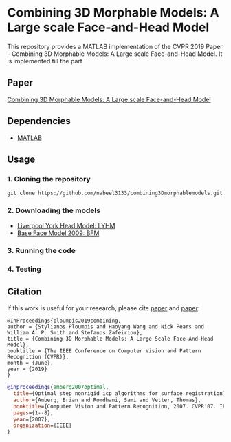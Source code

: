 # Combining 3D Morphable Models: A Large scale Face-and-Head Model
This repository provides a MATLAB implementation of the CVPR 2019 Paper - Combining 3D Morphable Models: A Large scale Face-and-Head Model. It is implemented till the part 

## Paper
[Combining 3D Morphable Models: A Large scale Face-and-Head Model](https://arxiv.org/abs/1903.03785)

## Dependencies
* [MATLAB](https://www.mathworks.com/downloads/)

## Usage
### 1. Cloning the repository
```
git clone https://github.com/nabeel3133/combining3Dmorphablemodels.git
```

### 2. Downloading the models
- [Liverpool York Head Model: LYHM](https://www-users.cs.york.ac.uk/~nep/research/LYHM/)
- [Base Face Model 2009: BFM](https://faces.dmi.unibas.ch/bfm/index.php?nav=1-1-0&id=details)

### 3. Running the code


### 4. Testing


## Citation
If this work is useful for your research, please cite [paper](https://arxiv.org/abs/1903.03785) and [paper](https://gravis.dmi.unibas.ch/publications/2007/CVPR07_Amberg.pdf):
```
@InProceedings{ploumpis2019combining,
author = {Stylianos Ploumpis and Haoyang Wang and Nick Pears and William A. P. Smith and Stefanos Zafeiriou},
title = {Combining 3D Morphable Models: A Large Scale Face-And-Head Model},
booktitle = {The IEEE Conference on Computer Vision and Pattern Recognition (CVPR)},
month = {June},
year = {2019}
}
```

```bibtex
@inproceedings{amberg2007optimal,
  title={Optimal step nonrigid icp algorithms for surface registration},
  author={Amberg, Brian and Romdhani, Sami and Vetter, Thomas},
  booktitle={Computer Vision and Pattern Recognition, 2007. CVPR'07. IEEE Conference on},
  pages={1--8},
  year={2007},
  organization={IEEE}
}
```
